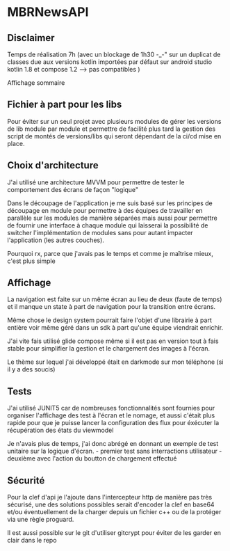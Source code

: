 # MBRNewsAPI

## Disclaimer

Temps de réalisation 7h (avec un blockage de 1h30 -_-" sur un duplicat de classes due aux versions kotlin importées par défaut sur android studio kotlin 1.8 et compose 1.2 --> pas compatibles )

Affichage sommaire

## Fichier à part pour les libs

Pour éviter sur un seul projet avec plusieurs modules de gérer les versions de lib module par module et permettre de facilité plus tard la gestion des script de montés de versions/libs qui seront dépendant de la ci/cd mise en place.

## Choix d'architecture

J'ai utilisé une architecture MVVM pour permettre de tester le comportement des écrans de façon "logique"

Dans le découpage de l'application je me suis basé sur les principes de découpage en module pour permettre à des équipes de travailler en parallèle sur les modules de manière séparées mais aussi pour permettre de fournir une interface à chaque module qui laisserai la possibilité de switcher l'implémentation de modules sans pour autant impacter l'application (les autres couches).

Pourquoi rx, parce que j'avais pas le temps et comme je maîtrise mieux, c'est plus simple


## Affichage

La navigation est faite sur un même écran au lieu de deux (faute de temps) et il manque un state à part de navigation pour la transition entre écrans.

Même chose le design system pourrait faire l'objet d'une librairie à part entière voir même géré dans un sdk à part qu'une équipe viendrait enrichir. 

J'ai vite fais utilisé glide compose même si il est pas en version tout à fais stable pour simplifier la gestion et le chargement des images à l'écran.


Le thème sur lequel j'ai développé était en darkmode sur mon téléphone (si il y a des soucis)

## Tests
J'ai utilisé JUNIT5 car de nombreuses fonctionnalités sont fournies pour organiser l'affichage des test à l'écran et le nomage, et aussi c'était plus rapide pour que je puisse lancer la configuration des flux pour éxécuter la récupération des états du viewmodel

Je n'avais plus de temps, j'ai donc abrégé en donnant un exemple de test unitaire sur la logique d'écran.
    - premier test sans interractions utilisateur
    - deuxième avec l'action du boutton de chargement effectué


## Sécurité

Pour la clef d'api je l'ajoute dans l'intercepteur http de manière pas très sécurisé, une des solutions possibles serait d'encoder la clef en base64 et/ou éventuellement de la charger depuis un fichier c++ ou de la protéger via une règle proguard.

Il est aussi possible sur le git d'utiliser gitcrypt pour éviter de les garder en clair dans le repo 
